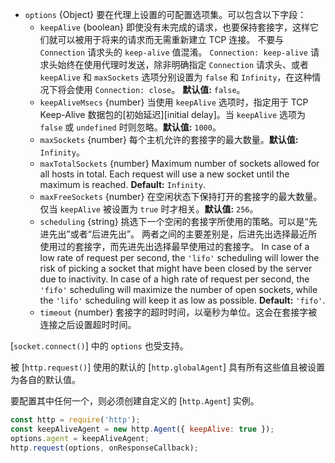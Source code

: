 <!-- YAML
added: v0.3.4
changes:
  - version: v14.5.0
    pr-url: https://github.com/nodejs/node/pull/33617
    description: Add `maxTotalSockets` option to agent constructor.
  - version: v14.5.0
    pr-url: https://github.com/nodejs/node/pull/33278
    description: Add `scheduling` option to specify the free socket
                 scheduling strategy.
-->

* `options` {Object} 要在代理上设置的可配置选项集。可以包含以下字段： 
  * `keepAlive` {boolean} 即使没有未完成的请求，也要保持套接字，这样它们就可以被用于将来的请求而无需重新建立 TCP 连接。
    不要与 `Connection` 请求头的 `keep-alive` 值混淆。 
    `Connection: keep-alive` 请求头始终在使用代理时发送，除非明确指定 `Connection` 请求头、或者 `keepAlive` 和 `maxSockets` 选项分别设置为 `false` 和 `Infinity`，在这种情况下将会使用 `Connection: close`。
    **默认值:** `false`。
  * `keepAliveMsecs` {number} 当使用 `keepAlive` 选项时，指定用于 TCP Keep-Alive 数据包的[初始延迟][initial delay]。当 `keepAlive` 选项为 `false` 或 `undefined` 时则忽略。**默认值:** `1000`。
  * `maxSockets` {number} 每个主机允许的套接字的最大数量。**默认值:** `Infinity`。
  * `maxTotalSockets` {number} Maximum number of sockets allowed for
    all hosts in total. Each request will use a new socket
    until the maximum is reached.
    **Default:** `Infinity`.
  * `maxFreeSockets` {number} 在空闲状态下保持打开的套接字的最大数量。仅当 `keepAlive` 被设置为 `true` 时才相关。**默认值:** `256`。
  * `scheduling` {string} 挑选下一个空闲的套接字所使用的策略。可以是“先进先出”或者“后进先出”。
    两者之间的主要差别是，后进先出选择最近所使用过的套接字，而先进先出选择最早使用过的套接字。
    In case of a low rate of request per second, the `'lifo'` scheduling
    will lower the risk of picking a socket that might have been closed
    by the server due to inactivity.
    In case of a high rate of request per second,
    the `'fifo'` scheduling will maximize the number of open sockets,
    while the `'lifo'` scheduling will keep it as low as possible.
    **Default:** `'fifo'`.
  * `timeout` {number} 套接字的超时时间，以毫秒为单位。这会在套接字被连接之后设置超时时间。

[`socket.connect()`] 中的 `options` 也受支持。
 
被 [`http.request()`] 使用的默认的 [`http.globalAgent`] 具有所有这些值且被设置为各自的默认值。

要配置其中任何一个，则必须创建自定义的 [`http.Agent`] 实例。

```js
const http = require('http');
const keepAliveAgent = new http.Agent({ keepAlive: true });
options.agent = keepAliveAgent;
http.request(options, onResponseCallback);
```

